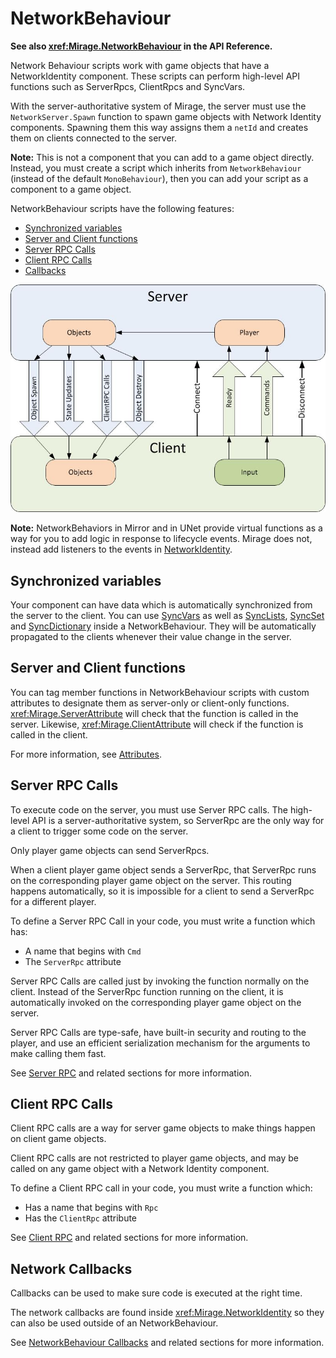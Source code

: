 # NetworkBehaviour

**See also <xref:Mirage.NetworkBehaviour> in the API Reference.**

Network Behaviour scripts work with game objects that have a NetworkIdentity component. These scripts can perform high-level API functions such as ServerRpcs, ClientRpcs and SyncVars.

With the server-authoritative system of Mirage, the server must use the `NetworkServer.Spawn` function to spawn game objects with Network Identity components. Spawning them this way assigns them a `netId` and creates them on clients connected to the server.

**Note:** This is not a component that you can add to a game object directly. Instead, you must create a script which inherits from `NetworkBehaviour` (instead of the default `MonoBehaviour`), then you can add your script as a component to a game object.

NetworkBehaviour scripts have the following features:
- [Synchronized variables](#synchronized-variables)
- [Server and Client functions](#server-and-client-functions)
- [Server RPC Calls](#server-rpc-calls)
- [Client RPC Calls](#client-rpc-calls)
- [Callbacks](#network-callbacks)

![Data Flow Graph](../RemoteCalls/UNetDirections.jpg)

**Note:** NetworkBehaviors in Mirror and in UNet provide virtual functions as a way for you to add logic in response to lifecycle events.  Mirage does not,  instead add listeners to the events in [NetworkIdentity](../../Components/NetworkIdentity.md).

## Synchronized variables

Your component can have data which is automatically synchronized from the server to the client. You can use [SyncVars](../Sync/SyncVars.md) as well as [SyncLists](../Sync/SyncLists.md), [SyncSet](../Sync/SyncHashSet.md) and [SyncDictionary](../Sync/SyncDictionary.md) inside a NetworkBehaviour.  They will be automatically propagated to the clients whenever their value change in the server.

## Server and Client functions

You can tag member functions in NetworkBehaviour scripts with custom attributes to designate them as server-only or client-only functions. <xref:Mirage.ServerAttribute> will check that the function is called in the server. Likewise, <xref:Mirage.ClientAttribute> will check if the function is called in the client.

For more information, see [Attributes](../Attributes.md).

## Server RPC Calls

To execute code on the server, you must use Server RPC calls. The high-level API is a server-authoritative system, so ServerRpc are the only way for a client to trigger some code on the server.

Only player game objects can send ServerRpcs.

When a client player game object sends a ServerRpc, that ServerRpc runs on the corresponding player game object on the server. This routing happens automatically, so it is impossible for a client to send a ServerRpc for a different player.

To define a Server RPC Call in your code, you must write a function which has:
-   A name that begins with `Cmd`
-   The `ServerRpc` attribute

Server RPC Calls are called just by invoking the function normally on the client. Instead of the ServerRpc function running on the client, it is automatically invoked on the corresponding player game object on the server.

Server RPC Calls are type-safe, have built-in security and routing to the player, and use an efficient serialization mechanism for the arguments to make calling them fast.

See [Server RPC](../RemoteCalls/ClientRpc.md) and related sections for more information.

## Client RPC Calls

Client RPC calls are a way for server game objects to make things happen on client game objects.

Client RPC calls are not restricted to player game objects, and may be called on any game object with a Network Identity component.

To define a Client RPC call in your code, you must write a function which:
-   Has a name that begins with `Rpc`
-   Has the `ClientRpc` attribute

See [Client RPC](../RemoteCalls/ClientRpc.md) and related sections for more information.

## Network Callbacks

Callbacks can be used to make sure code is executed at the right time.

The network callbacks are found inside <xref:Mirage.NetworkIdentity> so they can also be used outside of an NetworkBehaviour.

See [NetworkBehaviour Callbacks](../Callbacks/NetworkBehaviour.md) and related sections for more information.


